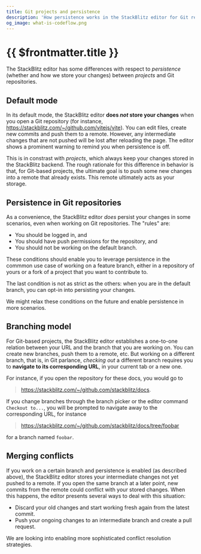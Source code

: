 ```yaml
---
title: Git projects and persistence
description: 'How persistence works in the StackBlitz editor for Git repositories'
og_image: what-is-codeflow.png
---
```


# {{ $frontmatter.title }}

The StackBlitz editor has some differences with respect to _persistence_ (whether and how we store your changes) between _projects_ and Git repositories.

## Default mode

In its default mode, the StackBlitz editor **does _not_ store your changes** when you open a Git repository (for instance, https://stackblitz.com/~/github.com/vitejs/vite). You can edit files, create new commits and push them to a remote. However, any intermediate changes that are not pushed will be lost after reloading the page. The editor shows a prominent warning to remind you when persistence is off.

 This is in constrast with _projects_, which always keep your changes stored in the StackBlitz backend. The rough rationale for this difference in behavior is that, for Git-based projects, the ultimate goal is to push some new changes into a remote that already exists. This remote ultimately acts as your storage.

## Persistence in Git repositories

As a convenience, the StackBlitz editor _does_ persist your changes in some scenarios, even when working on Git repositories. The "rules" are:

* You should be logged in, and
* You should have push permissions for the repository, and
* You should not be working on the default branch.

These conditions should enable you to leverage persistence in the commmon use case of working on a feature branch, either in a repository of yours or a fork of a project that you want to contribute to.

The last condition is not as strict as the others: when you are in the default branch, you can opt-in into persisting your changes.

We might relax these conditions on the future and enable persistence in more scenarios.

## Branching model

For Git-based projects, the StackBlitz editor establishes a one-to-one relation between your URL and the branch that you are working on. You can create new branches, push them to a remote, etc. But working on a different branch, that is, in Git parlance, _checking out_ a different branch requires you to **navigate to its corresponding URL**, in your current tab or a new one.

For instance, if you open the repository for these docs, you would go to

> https://stackblitz.com/~/github.com/stackblitz/docs.

If you change branches through the branch picker or the editor command `Checkout to...`, you will be prompted to navigate away to the corresponding URL, for instance

> https://stackblitz.com/~/github.com/stackblitz/docs/tree/foobar

for a branch named `foobar`.

## Merging conflicts

If you work on a certain branch and persistence is enabled (as described above), the StackBlitz editor stores your intermediate changes not yet pushed to a remote. If you open the same branch at a later point, new commits from the remote could conflict with your stored changes. When this happens, the editor presents several ways to deal with this situation:

* Discard your old changes and start working fresh again from the latest commit.
* Push your ongoing changes to an intermediate branch and create a pull request.

We are looking into enabling more sophisticated conflict resolution strategies.
